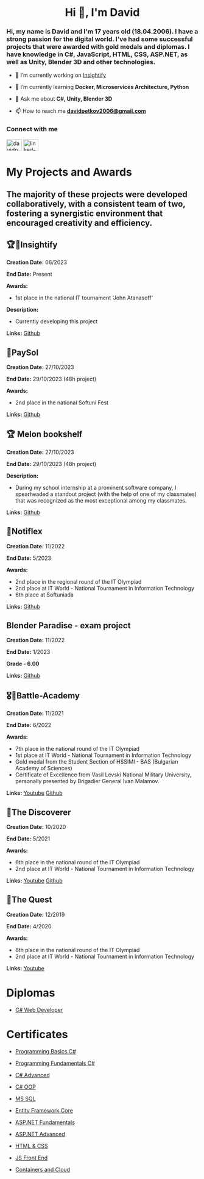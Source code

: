 <h1 align="center">Hi 👋, I'm David</h1>
<h3>Hi, my name is David and I'm 17 years old (18.04.2006). I have a strong passion for the digital world. I've had some successful projects that were awarded with gold medals and diplomas. I have knowledge in C#, JavaScript, HTML, CSS, ASP.NET, as well as Unity, Blender 3D and other technologies.</h3>

- 🔭 I’m currently working on [Insightify](https://github.com/DEVids-VT/Insightify)

- 🌱 I’m currently learning **Docker, Microservices Architecture, Python**

- 💬 Ask me about **C#, Unity, Blender 3D**

- 📫 How to reach me **davidpetkov2006@gmail.com**

<h3 align="left">Connect with me</h3>
<p align="left">
<a href="https://instagram.com/davidpetkov_" target="blank"><img align="center" src="https://raw.githubusercontent.com/rahuldkjain/github-profile-readme-generator/master/src/images/icons/Social/instagram.svg" alt="davidpetkov_" height="30" width="40" /></a>
 <a href="https://www.linkedin.com/in/davidpetkov/" target="blank"><img align="center" src="https://raw.githubusercontent.com/rahuldkjain/github-profile-readme-generator/master/src/images/icons/Social/linked-in-alt.svg" alt="linked-in" height="30" width="40" /></a>
</p>

# My Projects and Awards
## The majority of these projects were developed collaboratively, with a consistent team of two, fostering a synergistic environment that encouraged creativity and efficiency.
## 🏆🥇Insightify

**Creation Date:** 06/2023

**End Date:** Present

**Awards:** 
- 1st place in the national IT tournament 'John Atanasoff'

**Description:** 
- Currently developing this project
  
**Links:**
[Github](https://github.com/DEVids-VT/Insightify)

## 🥈PaySol

**Creation Date:** 27/10/2023

**End Date:** 29/10/2023 (48h project)

**Awards:** 
- 2nd place in the national Softuni Fest
  
**Links:**
[Github](https://github.com/ImSk1/SoftUni-Fest-2023)

## 🏆 Melon bookshelf

**Creation Date:** 27/10/2023

**End Date:** 29/10/2023 (48h project)

**Description:** 
- During my school internship at a prominent software company, I spearheaded a standout project (with the help of one of my classmates) that was recognized as the most exceptional among my classmates.
  
**Links:**
[Github](https://github.com/dpS1lence/melon-bookshelf)

## 🥈Notiflex

**Creation Date:** 11/2022

**End Date:** 5/2023

**Awards:** 
- 2nd place in the regional round of the IT Olympiad
- 2nd place at IT World - National Tournament in Information Technology
- 6th place at Softuniada
  
**Links:**
[Github](https://github.com/dpS1lence/Notiflex)

## Blender Paradise - exam project

**Creation Date:** 11/2022

**End Date:** 1/2023

**Grade - 6.00** 
  
**Links:**
[Github](https://github.com/dpS1lence/Blender-Paradise)

## 🎖️🥇Battle-Academy

**Creation Date:** 11/2021

**End Date:** 6/2022

**Awards:** 
- 7th place in the national round of the IT Olympiad
- 1st place at IT World - National Tournament in Information Technology
- Gold medal from the Student Section of HSSIMI - BAS (Bulgarian Academy of Sciences)
- Certificate of Excellence from Vasil Levski National Military University, personally presented by Brigadier General Ivan Malamov.

**Links:**
[Youtube](https://youtu.be/JklPVTFS4PY)
[Github](https://github.com/Legodatski/NOIT-2022)

## 🥈The Discoverer

**Creation Date:** 10/2020

**End Date:** 5/2021

**Awards:** 
- 6th place in the national round of the IT Olympiad
- 2nd place at IT World - National Tournament in Information Technology

**Links:**
[Youtube](https://youtu.be/9SmGhx5xgIE)
[Github](https://github.com/dpS1lence/SkyAdventure)

## 🥈The Quest

**Creation Date:** 12/2019

**End Date:** 4/2020

**Awards:** 
- 8th place in the national round of the IT Olympiad
- 2nd place at IT World - National Tournament in Information Technology

**Links:**
[Youtube](https://youtu.be/tfAjAN2DhQA)

# Diplomas

- [C# Web Developer](https://softuni.bg/certificates/details/185049/edbee509)
  
# Certificates

- [Programming Basics C#](https://softuni.bg/certificates/details/112127/85953e4a)

- [Programming Fundamentals C#](https://softuni.bg/certificates/details/120068/1296d812)

- [C# Advanced](https://softuni.bg/certificates/details/123636/ad67a0c6)

- [C# OOP](https://softuni.bg/certificates/details/130972/e93e5f4b)

- [MS SQL](https://softuni.bg/certificates/details/134977/ce2b152e)

- [Entity Framework Core](https://softuni.bg/certificates/details/138423/a1f89ba3)

- [ASP.NET Fundamentals](https://softuni.bg/certificates/details/146659/e92718ae)

- [ASP.NET Advanced](https://softuni.bg/certificates/details/152375/c2fad749)

- [HTML & CSS](https://softuni.bg/certificates/details/163279/f11528ed)

- [JS Front End](https://softuni.bg/certificates/details/168430/4807abf0)
 
- [Containers and Cloud](https://softuni.bg/certificates/details/174407/b7ef8a44)
